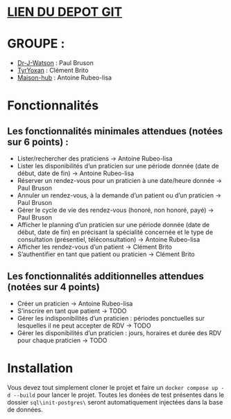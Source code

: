 # [LIEN DU DEPOT GIT](https://github.com/Dr-J-Watson/toubeelib/)

# GROUPE :
- [Dr-J-Watson](https://github.com/Dr-J-Watson) : Paul Bruson
- [TyrYoxan](https://github.com/TyrYoxan) : Clément Brito
- [Maison-hub](https://github.com/Maison-hub) : Antoine Rubeo-lisa

# Fonctionnalités

## Les fonctionnalités minimales attendues (notées sur 6 points) :
- Lister/rechercher des praticiens
 -> Antoine Rubeo-lisa
- Lister les disponibilités d’un praticien sur une période donnée (date de début, date de fin)
 -> Antoine Rubeo-lisa
- Réserver un rendez-vous pour un praticien à une date/heure donnée
 -> Paul Bruson
- Annuler un rendez-vous, à la demande d’un patient ou d’un praticien
 -> Paul Bruson
- Gérer le cycle de vie des rendez-vous (honoré, non honoré, payé)
 -> Paul Bruson
- Afficher le planning d’un praticien sur une période donnée (date de début, date de fin) en précisant la spécialité concernée et le type de consultation (présentiel, téléconsultation)
 -> Antoine Rubeo-lisa
- Afficher les rendez-vous d’un patient
 -> Clément Brito
- S’authentifier en tant que patient ou praticien
 -> Clément Brito
## Les fonctionnalités additionnelles attendues (notées sur 4 points)
- Créer un praticien
 -> Antoine Rubeo-lisa
- S’inscrire en tant que patient
 -> TODO
- Gérer les indisponibilités d’un praticien : périodes ponctuelles sur lesquelles il ne peut accepter de RDV
 -> TODO
- Gérer les disponibilités d’un praticien : jours, horaires et durée des RDV pour chaque praticien
 -> TODO

# Installation

Vous devez tout simplement cloner le projet et faire un `docker compose up -d --build` pour lancer le projet.
Toutes les donées de test présentes dans le dossier `sql\init-postgres\` seront automatiquement injectées dans la base de données.
